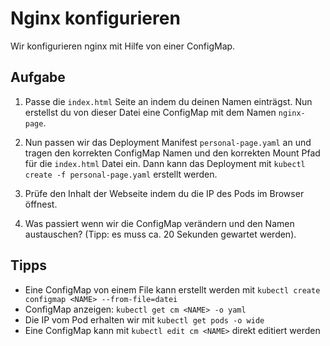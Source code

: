 # Nginx konfigurieren

Wir konfigurieren nginx mit Hilfe von einer ConfigMap.


## Aufgabe


1. Passe die `index.html` Seite an indem du deinen Namen einträgst. Nun erstellst du von dieser Datei eine ConfigMap mit dem Namen `nginx-page`.

2. Nun passen wir das Deployment Manifest `personal-page.yaml` an und tragen den korrekten ConfigMap Namen und den korrekten Mount Pfad für die `index.html` Datei ein. Dann kann das Deployment mit `kubectl create -f personal-page.yaml` erstellt werden.

3. Prüfe den Inhalt der Webseite indem du die IP des Pods im Browser öffnest.

3. Was passiert wenn wir die ConfigMap verändern und den Namen austauschen? (Tipp: es muss ca. 20 Sekunden gewartet werden).


## Tipps

* Eine ConfigMap von einem File kann erstellt werden mit `kubectl create configmap <NAME> --from-file=datei`
* ConfigMap anzeigen: `kubectl get cm <NAME> -o yaml`
* Die IP vom Pod erhalten wir mit `kubectl get pods -o wide`
* Eine ConfigMap kann mit `kubectl edit cm <NAME>` direkt editiert werden

